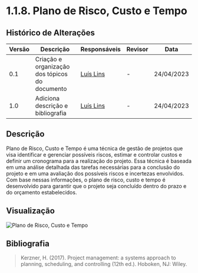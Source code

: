 # 1.1.8. Plano de Risco, Custo e Tempo

## Histórico de Alterações

| Versão | Descrição                                      | Responsáveis                                 | Revisor | Data       |
| ------ | ---------------------------------------------- | -------------------------------------------- | ------- | ---------- |
| 0.1    | Criação e organização dos tópicos do documento | [Luís Lins](https://github.com/luisgaboardi) | -       | 24/04/2023 |
| 1.0    | Adiciona descrição e bibliografia              | [Luís Lins](https://github.com/luisgaboardi) | -       | 24/04/2023 |

## Descrição

Plano de Risco, Custo e Tempo é uma técnica de gestão de projetos que visa identificar e gerenciar possíveis riscos, estimar e controlar custos e definir um cronograma para a realização do projeto. Essa técnica é baseada em uma análise detalhada das tarefas necessárias para a conclusão do projeto e em uma avaliação dos possíveis riscos e incertezas envolvidos. Com base nessas informações, o plano de risco, custo e tempo é desenvolvido para garantir que o projeto seja concluído dentro do prazo e do orçamento estabelecidos.

## Visualização

![Plano de Risco, Custo e Tempo]()

## Bibliografia

> Kerzner, H. (2017). Project management: a systems approach to planning, scheduling, and controlling (12th ed.). Hoboken, NJ: Wiley.
